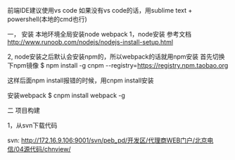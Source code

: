 前端IDE建议使用vs code
如果没有vs code的话，用sublime text + powershell(本地的cmd也行)

一， 安装
本地环境全局安装node webpack
1，node安装 
参考文档 http://www.runoob.com/nodejs/nodejs-install-setup.html

2, node安装之后默认会安装npm的，所以webpack的话就用npm安装
首先切换下npm镜像
$ npm install -g cnpm --registry=https://registry.npm.taobao.org

这样后面npm install报错的时候，用cnpm install安装

安装webpack
$ cnpm install webpack -g

二 项目构建

1，从svn下载代码

svn: http://172.16.9.106:9001/svn/peb_pd/开发区/代理商WEB门户/北京电信/04源代码/chnview/
